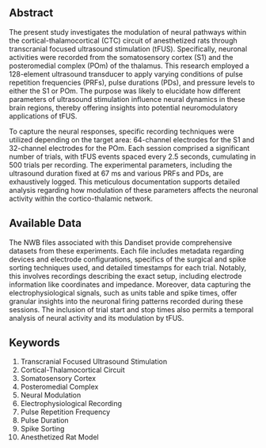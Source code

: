 ## Abstract

The present study investigates the modulation of neural pathways within the cortical-thalamocortical (CTC) circuit of anesthetized rats through transcranial focused ultrasound stimulation (tFUS). Specifically, neuronal activities were recorded from the somatosensory cortex (S1) and the posteromedial complex (POm) of the thalamus. This research employed a 128-element ultrasound transducer to apply varying conditions of pulse repetition frequencies (PRFs), pulse durations (PDs), and pressure levels to either the S1 or POm. The purpose was likely to elucidate how different parameters of ultrasound stimulation influence neural dynamics in these brain regions, thereby offering insights into potential neuromodulatory applications of tFUS.

To capture the neural responses, specific recording techniques were utilized depending on the target area: 64-channel electrodes for the S1 and 32-channel electrodes for the POm. Each session comprised a significant number of trials, with tFUS events spaced every 2.5 seconds, cumulating in 500 trials per recording. The experimental parameters, including the ultrasound duration fixed at 67 ms and various PRFs and PDs, are exhaustively logged. This meticulous documentation supports detailed analysis regarding how modulation of these parameters affects the neuronal activity within the cortico-thalamic network.

## Available Data

The NWB files associated with this Dandiset provide comprehensive datasets from these experiments. Each file includes metadata regarding devices and electrode configurations, specifics of the surgical and spike sorting techniques used, and detailed timestamps for each trial. Notably, this involves recordings describing the exact setup, including electrode information like coordinates and impedance. Moreover, data capturing the electrophysiological signals, such as units table and spike times, offer granular insights into the neuronal firing patterns recorded during these sessions. The inclusion of trial start and stop times also permits a temporal analysis of neural activity and its modulation by tFUS.

## Keywords

1. Transcranial Focused Ultrasound Stimulation
2. Cortical-Thalamocortical Circuit
3. Somatosensory Cortex
4. Posteromedial Complex
5. Neural Modulation
6. Electrophysiological Recording
7. Pulse Repetition Frequency
8. Pulse Duration
9. Spike Sorting
10. Anesthetized Rat Model